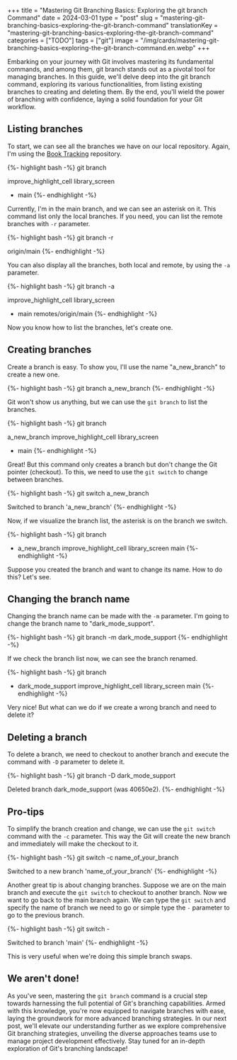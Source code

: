 +++
title = "Mastering Git Branching Basics: Exploring the git branch Command"
date = 2024-03-01
type = "post"
slug = "mastering-git-branching-basics-exploring-the-git-branch-command"
translationKey = "mastering-git-branching-basics-exploring-the-git-branch-command"
categories = ["TODO"]
tags = ["git"]
image = "/img/cards/mastering-git-branching-basics-exploring-the-git-branch-command.en.webp"
+++

Embarking on your journey with Git involves mastering its fundamental commands, and among them, git branch stands out as a pivotal tool for managing branches. In this guide, we'll delve deep into the git branch command, exploring its various functionalities, from listing existing branches to creating and deleting them. By the end, you'll wield the power of branching with confidence, laying a solid foundation for your Git workflow.

## Listing branches
To start, we can see all the branches we have on our local repository. Again, I'm using the [Book Tracking][book_tracking_repository] repository.

{%- highlight bash -%}
git branch

  improve_highlight_cell
  library_screen
* main
{%- endhighlight -%}

Currently, I'm in the main branch, and we can see an asterisk on it. This command list only the local branches. If you need, you can list the remote branches with `-r` parameter.

{%- highlight bash -%}
git branch -r

  origin/main
{%- endhighlight -%}

You can also display all the branches, both local and remote, by using the `-a` parameter.

{%- highlight bash -%}
git branch -a

  improve_highlight_cell
  library_screen
* main
  remotes/origin/main
{%- endhighlight -%}

Now you know how to list the branches, let's create one.

## Creating branches
Create a branch is easy. To show you, I'll use the name "a_new_branch" to create a new one.

{%- highlight bash -%}
git branch a_new_branch
{%- endhighlight -%}

Git won't show us anything, but we can use the `git branch` to list the branches.

{%- highlight bash -%}
git branch

  a_new_branch
  improve_highlight_cell
  library_screen
* main
{%- endhighlight -%}

Great! But this command only creates a branch but don't change the Git pointer (checkout). To this, we need to use the `git switch` to change between branches.

{%- highlight bash -%}
git switch a_new_branch

Switched to branch 'a_new_branch'
{%- endhighlight -%}

Now, if we visualize the branch list, the asterisk is on the branch we switch.

{%- highlight bash -%}
git branch

* a_new_branch
  improve_highlight_cell
  library_screen
  main
{%- endhighlight -%}

Suppose you created the branch and want to change its name. How to do this? Let's see.

## Changing the branch name
Changing the branch name can be made with the `-m` parameter. I'm going to change the branch name to "dark_mode_support".

{%- highlight bash -%}
git branch -m dark_mode_support
{%- endhighlight -%}

If we check the branch list now, we can see the branch renamed.

{%- highlight bash -%}
git branch

* dark_mode_support
  improve_highlight_cell
  library_screen
  main
{%- endhighlight -%}

Very nice! But what can we do if we create a wrong branch and need to delete it? 

## Deleting a branch
To delete a branch, we need to checkout to another branch and execute the command with `-D` parameter to delete it. 

{%- highlight bash -%}
git branch -D dark_mode_support

Deleted branch dark_mode_support (was 40650e2).
{%- endhighlight -%}

## Pro-tips
To simplify the branch creation and change, we can use the `git switch` command with the `-c` parameter. This way the Git will create the new branch and immediately will make the checkout to it.

{%- highlight bash -%}
git switch -c name_of_your_branch

Switched to a new branch 'name_of_your_branch'
{%- endhighlight -%}

Another great tip is about changing branches. Suppose we are on the main branch and execute the `git switch` to checkout to another branch. Now we want to go back to the main branch again. We can type the `git switch` and specify the name of branch we need to go or simple type the `-` parameter to go to the previous branch.

{%- highlight bash -%}
git switch -

Switched to branch 'main'
{%- endhighlight -%}

This is very useful when we're doing this simple branch swaps.

## We aren't done!
As you've seen, mastering the `git branch` command is a crucial step towards harnessing the full potential of Git's branching capabilities. Armed with this knowledge, you're now equipped to navigate branches with ease, laying the groundwork for more advanced branching strategies. In our next post, we'll elevate our understanding further as we explore comprehensive Git branching strategies, unveiling the diverse approaches teams use to manage project development effectively. Stay tuned for an in-depth exploration of Git's branching landscape!

[book_tracking_repository]: https://github.com/ionixjunior/BookTracking/